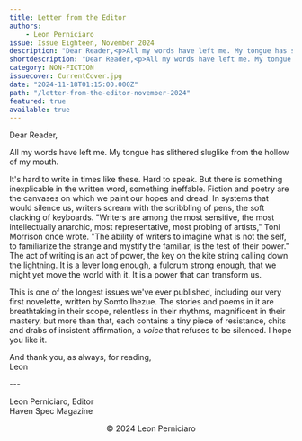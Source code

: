 ```yaml
---
title: Letter from the Editor
authors:
    - Leon Perniciaro
issue: Issue Eighteen, November 2024
description: "Dear Reader,<p>All my words have left me. My tongue has slithered sluglike from the hollow of my mouth. </p><p>It's hard to write in times like these. Hard to speak. But there is something inexplicable in the written word, something ineffable. Fiction and poetry are the canvases on which we paint our hopes and dread. In systems that would silence us, writers scream with the scribbling of pens, the soft clacking of keyboards. &quot;Writers are among the most sensitive, the most intellectually anarchic, most representative, most probing of artists,&quot; Toni Morrison once wrote. &quot;The ability of writers to imagine what is not the self, to familiarize the strange and mystify the familiar, is the test of their power.&quot; The act of writing is an act of power, the key on the kite string calling down the lightning. It is a lever long enough, a fulcrum strong enough, that we might yet move the world with it. It is a power that can transform us.</p>"
shortdescription: "Dear Reader,<p>All my words have left me. My tongue has slithered sluglike from the hollow of my mouth. </p><p>It's hard to write in times like these. Hard to speak. But there is something inexplicable in the written word, something ineffable. Fiction and poetry are the canvases on which we paint our hopes and dread. In systems that would silence us, writers scream with the scribbling of pens, the soft clacking of keyboards."
category: NON-FICTION
issuecover: CurrentCover.jpg
date: "2024-11-18T01:15:00.000Z"
path: "/letter-from-the-editor-november-2024"
featured: true
available: true
---
```


Dear Reader, 

All my words have left me. My tongue has slithered sluglike from the hollow
of my mouth.

It's hard to write in times like these. Hard to speak. But there is something
inexplicable in the written word, something ineffable. Fiction and poetry are the
canvases on which we paint our hopes and dread. In systems that would silence us,
writers scream with the scribbling of pens, the soft clacking of keyboards. &quot;Writers
are among the most sensitive, the most intellectually anarchic, most representative,
most probing of artists,&quot; Toni Morrison once wrote. &quot;The ability of writers to imagine
what is not the self, to familiarize the strange and mystify the familiar, is the test of
their power.&quot; The act of writing is an act of power, the key on the kite string calling
down the lightning. It is a lever long enough, a fulcrum strong enough, that we
might yet move the world with it. It is a power that can transform us.

This is one of the longest issues we've ever published, including our very first
novelette, written by Somto Ihezue. The stories and poems in it are breathtaking in
their scope, relentless in their rhythms, magnificent in their mastery, but more than
that, each contains a tiny piece of resistance, chits and drabs of insistent affirmation,
a *voice* that refuses to be silenced. I hope you like it.

And thank you, as always, for reading,<br />
Leon

\-\-\-

Leon Perniciaro, Editor<br />
Haven Spec Magazine


<p style="text-align: center;">© 2024 Leon Perniciaro</p>